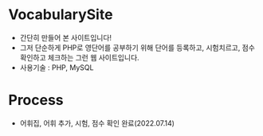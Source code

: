 # VocabularySite
- 간단히 만들어 본 사이트입니다!
- 그저 단순하게 PHP로 영단어를 공부하기 위해 단어를 등록하고, 시험치르고, 점수 확인하고 체크하는 그런 웹 사이트입니다.
- 사용기술 : PHP, MySQL
# Process
- 어휘집, 어휘 추가, 시험, 점수 확인 완료(2022.07.14)